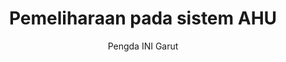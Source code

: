 ---
title: Pemeliharaan pada sistem AHU
postDate: "2024-07-01"
author: 'Pengda INI Garut'
image: './images/pad-2024.jpeg'
summary: ''
tags: ['kegiatan', 'PAD', 'Pertemuan', 'Gacita']
draft: false
---